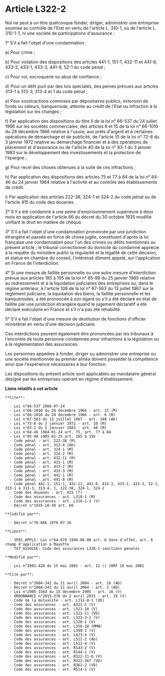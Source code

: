 # Article L322-2

Nul ne peut à un titre quelconque fonder, diriger, administrer une entreprise soumise au contrôle de l'Etat en vertu de
l'article L. 310-1, ou de l'article L. 310-1-1, ni une société de participations d'assurance :

1° S'il a fait l'objet d'une condamnation :

a) Pour crime ;

b) Pour violation des dispositions des articles 441-1, 151-1, 432-11 et 441-8, 433-2, 433-1, 433-3, 441-8, 52-1 du code
pénal ;

c) Pour vol, escroquerie ou abus de confiance ;

d) Pour un délit puni par des lois spéciales, des peines prévues aux articles 313-1 à 313-3, 313-4 et 1 du code pénal ;

e) Pour soustractions commises par dépositaires publics, extorsion de fonds ou valeurs, banqueroute, atteinte au crédit de
l'Etat ou infraction à la législation sur les changes ;

f) Par application des dispositions du titre II de la loi n° 66-537 du 24 juillet 1966 sur les sociétés commerciales, des
articles 6 et 15 de la loi n° 66-1010 du 28 décembre 1966 relative à l'usure, aux prêts d'argent et à certaines opérations de
démarchage et de publicité, de l'article 10 de la loi n° 72-6 du 3 janvier 1972 relative au démarchage financier et à des
opérations de placement et d'assurance ou de l'article 40 de la loi n° 83-1 du 3 janvier 1983 sur le développement des
investissements et la protection de l'épargne ;

g) Pour recel des choses obtenues à la suite de ces infractions ;

h) Par application des dispositions des articles 75 et 77 à 84 de la loi n° 84-46 du 24 janvier 1984 relative à l'activité et
au contrôle des établissements de crédit.

i) Par application des articles 222-38, 324-1 et 324-2 du code pénal ou de l'article 415 du code des douanes.

2° S'il a été condamné à une peine d'emprisonnement supérieure à deux mois en application de l'article 66 du décret du 30
octobre 1935 modifié unifiant le droit en matière de chèque.

3° S'il a fait l'objet d'une condamnation prononcée par une juridiction étrangère et passée en force de chose jugée,
constituant d'après la loi française une condamnation pour l'un des crimes ou délits mentionnés au présent article ; le
tribunal correctionnel du domicile du condamné apprécie à la requête du ministère public la régularité et la légalité de
cette décision, et statue en chambre du conseil, l'intéressé dûment appelé, sur l'application en France de l'interdiction.

4° Si une mesure de faillite personnelle ou une autre mesure d'interdiction prévue aux articles 185 à 195 de la loi n° 85-98
du 25 janvier 1985 relative au redressement et à la liquidation judiciaires des entreprises ou, dans le régime antérieur, à
l'article 108 de la loi n° 67-563 du 13 juillet 1967 sur le règlement judiciaire, la liquidation des biens, la faillite
personnelle et les banqueroutes, a été prononcée à son égard ou s'il a été déclaré en état de faillite par une juridiction
étrangère quand le jugement déclaratif a été déclaré exécutoire en France et s'il n'a pas été réhabilité.

5° S'il a fait l'objet d'une mesure de destitution de fonctions d'officier ministériel en vertu d'une décision judiciaire.

Ces interdictions peuvent également être prononcées par les tribunaux à l'encontre de toute personne condamnée pour
infractions à la législation ou à la réglementation des assurances.

Les personnes appelées à fonder, diriger ou administrer une entreprise ou une société mentionnée au premier alinéa doivent
posséder la compétence ainsi que l'expérience nécessaires à leur fonction.

Les dispositions du présent article sont applicables au mandataire général désigné par les entreprises opérant en régime
d'établissement.

**Liens relatifs à cet article**

	**Cite**:

	  - Loi n°66-537 1966-07-24
	  - Loi n°66-1010 du 28 décembre 1966 - art. 15 (M)
	  - Loi n°66-1010 du 28 décembre 1966 - art. 6 (M)
	  - Loi n°67-563 du 13 juillet 1967 - art. 108 (Ab)
	  - Loi n°72-6 du 3 janvier 1972 - art. 10 (M)
	  - Loi n°83-1 du 3 janvier 1983 - art. 40 (M)
	  - Loi n°84-46 1984-01-24 art. 75, art. 77 à 84
	  - Loi n°85-98 1985-01-25 art. 185 à 195
	  - Code pénal - art. 222-38 (M)
	  - Code pénal - art. 313-4 (Ab)
	  - Code pénal - art. 324-1 (M)
	  - Code pénal - art. 324-2 (M)
	  - Code pénal - art. 432-11 (M)
	  - Code pénal - art. 433-1 (M)
	  - Code pénal - art. 433-2 (M)
	  - Code pénal - art. 433-3 (M)
	  - Code pénal - art. 441-1 (M)
	  - Code pénal - art. 441-8 (M)
	  - Code pénal 441-1, 151-1, 432-11, 441-8, 433-2, 433-1, 433-3, 52-1, 313-1 à 313-3, 313-4, 1, 222-38, 324-1, 324-2
	  - Code des douanes - art. 415 (T)
	  - Code des assurances - art. L310-1 (M)
	  - Code des assurances - art. L310-1-1 (V)
	  - Décret n°1935-10-30 art. 66

	**Codifié par**:

	  - Décret n°76-666 1976-07-16

	**Liens**:

	  - SPEC_APPLI: Loi n°94-679 1994-08-08 art. 6 date d'effet, art. 8 champ d'application à Mayotte
	  - TXT_ASSOCIE: Code des assurances L328-1 sanctions pénales

	**Modifié par**:

	  - Loi n°2001-420 du 15 mai 2001 - art. 12 () JORF 16 mai 2001

	**Cité par**:

	  - Décret n°2004-342 du 21 avril 2004 - art. 18 (Ab)
	  - Décret n°2004-342 du 21 avril 2004 - art. 3 (Ab)
	  - Loi n°2005-1564 du 15 décembre 2005 - art. 16 (V)
	  - ORDONNANCE n°2015-378 du 2 avril 2015 - art. 19 (V)
	  - Code de la mutualité - art. L211-8-1 (VD)
	  - Code des assurances - art. A321-2 (V)
	  - Code des assurances - art. L321-10 (V)
	  - Code des assurances - art. L321-11 (VD)
	  - Code des assurances - art. L322-3-2 (V)
	  - Code des assurances - art. L328-1 (V)
	  - Code des assurances - art. L356-18 (MMN)
	  - Code des assurances - art. L390-1 (V)
	  - Code des assurances - art. L423-4 (V)
	  - Code des assurances - art. L511-2 (Ab)
	  - Code des assurances - art. L512-4 (V)
	  - Code des assurances - art. R143-2 (V)
	  - Code des assurances - art. R144-1 (V)
	  - Code des assurances - art. R322-11-6 (V)
	  - Code des assurances - art. R322-167 (VD)
	  - Code des assurances - art. R362-2 (VD)
	  - Code des assurances - art. R514-1 (V)
